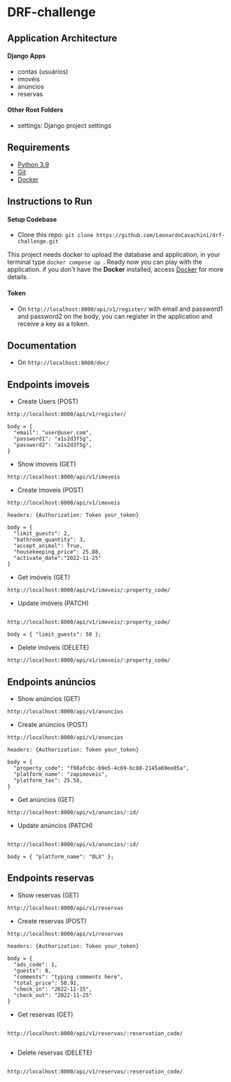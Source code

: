 # DRF-challenge

## Application Architecture

#### Django Apps

- contas (usuários)
- imovéis
- anúncios
- reservas

#### Other Root Folders

- settings: Django project settings

## Requirements

- [Python 3.9](https://www.python.org)
- [Git](https://git-scm.com/)
- [Docker](https://www.docker.com/)

## Instructions to Run

#### Setup Codebase

- Clone this repo: `git clone https://github.com/LeonardoCavachini/drf-challenge.git`

This project needs docker to upload the database and application, in your terminal type `docker compose up `.
Ready now you can play with the application.
if you don't have the **Docker** installed, access [Docker](https://www.docker.com/) for more details.

#### Token

- On `http://localhost:8000/api/v1/register/` with email and password1 and password2 on the body, you can register in the application and receive a key as a token.

## Documentation

- On `http://localhost:8000/doc/`

## Endpoints imoveis

- Create Users (POST)

```
http://localhost:8000/api/v1/register/

body = { 
  "email": "user@user.com",
  "password1": "a1s2d3f5g",
  "password2": "a1s2d3f5g",
}
```

- Show imoveis (GET)

```
http://localhost:8000/api/v1/imoveis

```

- Create imoveis (POST)

```
http://localhost:8000/api/v1/imoveis

headers: {Authorization: Token your_token}

body = { 
  "limit_guests": 2,
  "bathroom_quantity": 3,
  "accept_animal": True,
  "housekeeping_price": 25.88,
  "activate_date":"2022-11-25"
}

```

- Get imóveis (GET)

```
http://localhost:8000/api/v1/imoveis/:property_code/
```

- Update imóveis (PATCH)

```

http://localhost:8000/api/v1/imoveis/:property_code/

body = { "limit_guests": 50 };

```

- Delete imóveis (DELETE)

```
http://localhost:8000/api/v1/imoveis/:property_code/
```

## Endpoints anúncios

- Show anúncios (GET)

```
http://localhost:8000/api/v1/anuncios

```

- Create anúncios (POST)

```
http://localhost:8000/api/v1/anuncios

headers: {Authorization: Token your_token}

body = { 
  "property_code": "f98afcbc-b9e5-4c69-bc88-2145a69ee85a",
  "platform_name": "zapimoveis",
  "platform_tax": 25.58,
}

```

- Get anúncios (GET)

```
http://localhost:8000/api/v1/anuncios/:id/

```

- Update anúncios (PATCH)

```

http://localhost:8000/api/v1/anuncios/:id/

body = { "platform_name": "OLX" };

```


## Endpoints reservas

- Show reservas (GET)

```
http://localhost:8000/api/v1/reservas

```

- Create reservas (POST)

```
http://localhost:8000/api/v1/reservas

headers: {Authorization: Token your_token}

body = { 
  "ads_code": 1,
  "guests": 8,
  "comments": "typing comments here",
  "total_price": 58.91,
  "check_in": "2022-11-15",
  "check_out": "2022-11-25"
}

```

- Get reservas (GET)

```

http://localhost:8000/api/v1/reservas/:reservation_code/


```

- Delete reservas (DELETE)

```

http://localhost:8000/api/v1/reservas/:reservation_code/


```
